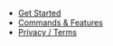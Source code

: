 - [Get Started](intro)
- [Commands & Features](commands_features)
- [Privacy / Terms](privacy_terms)